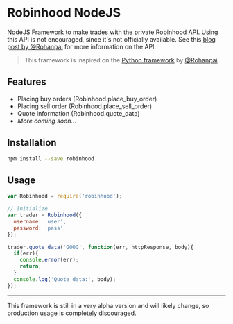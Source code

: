 # Robinhood NodeJS

NodeJS Framework to make trades with the private Robinhood API. Using this API is not encouraged, since it's not officially available. See this [blog post by @Rohanpai](https://medium.com/@rohanpai25/reversing-robinhood-free-accessible-automated-stock-trading-f40fba1e7d8b) for more information on the API.

> This framework is inspired on the [Python framework](https://github.com/rohanpai/Robinhood) by [@Rohanpai](https://github.com/rohanpai).

## Features

* Placing buy orders (Robinhood.place_buy_order)
* Placing sell order (Robinhood.place_sell_order)
* Quote Information (Robinhood.quote_data)
* _More coming soon..._

## Installation

```bash
npm install --save robinhood
```

## Usage

```js
var Robinhood = require('robinhood');

// Initialize
var trader = Robinhood({
  username: 'user',
  password: 'pass'
});

trader.quote_data('GOOG', function(err, httpResponse, body){
  if(err){
    console.error(err);
    return;
  }
  console.log('Quote data:', body);
});
```

------------------
This framework is still in a very alpha version and will likely change, so production usage is completely discouraged.
